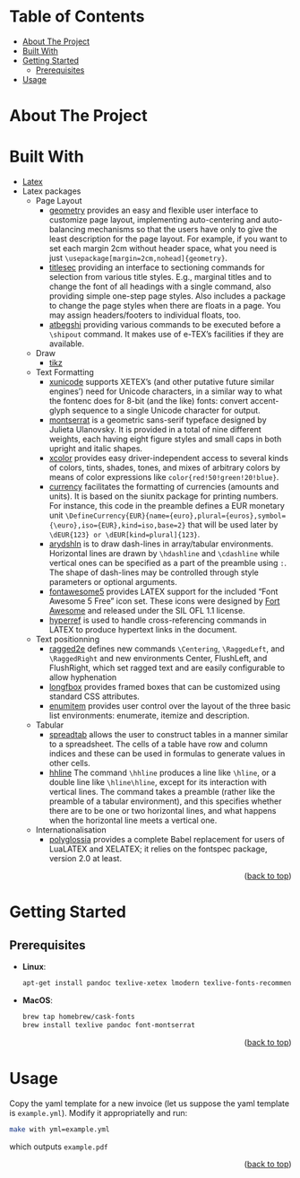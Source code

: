 <a name="readme-top"></a>

<!-- TABLE OF CONTENTS -->
# Table of Contents

* [About The Project](#about-the-project)
* [Built With](#built-with)
* [Getting Started](#getting-started)
    * [Prerequisites](#prerequisites)
* [Usage](#usage)

<!-- ABOUT THE PROJECT -->
# About The Project



# Built With

* [Latex](https://www.latex-project.org/)
* Latex packages
    * Page Layout
        * [geometry](https://www.ctan.org/pkg/geometry) provides an easy and flexible user interface to customize page layout, implementing auto-centering and auto-balancing mechanisms so that the users have only to give the least description for the page layout. For example, if you want to set each margin 2cm without header space, what you need is just `\usepackage[margin=2cm,nohead]{geometry}`.
        * [titlesec](https://www.ctan.org/pkg/titlesec) providing an interface to sectioning commands for selection from various title styles. E.g., marginal titles and to change the font of all headings with a single command, also providing simple one-step page styles. Also includes a package to change the page styles when there are floats in a page. You may assign headers/footers to individual floats, too.
        * [atbegshi](https://www.ctan.org/pkg/atbegshi) providing various commands to be executed before a `\shipout` command. It makes use of e-TEX’s facilities if they are available.
    * Draw
        * [tikz](https://www.ctan.org/pkg/tikz)
    * Text Formatting
        * [xunicode](https://www.ctan.org/pkg/xunicode) supports XETEX’s (and other putative future similar engines’) need for Unicode characters, in a similar way to what the fontenc does for 8-bit (and the like) fonts: convert accent-glyph sequence to a single Unicode character for output.
        * [montserrat](https://www.ctan.org/pkg/montserrat) is a geometric sans-serif typeface designed by Julieta Ulanovsky. It is provided in a total of nine different weights, each having eight figure styles and small caps in both upright and italic shapes.
        * [xcolor](https://www.ctan.org/pkg/xcolor) provides easy driver-independent access to several kinds of colors, tints, shades, tones, and mixes of arbitrary colors by means of color expressions like `color{red!50!green!20!blue}`.
        * [currency](https://www.ctan.org/tex-archive/macros/latex/contrib/currency) facilitates the formatting of currencies (amounts and units). It is based on the siunitx package for printing numbers. For instance, this code in the preamble defines a EUR monetary unit `\DefineCurrency{EUR}{name={euro},plural={euros},symbol={\euro},iso={EUR},kind=iso,base=2}` that will be used later by `\dEUR{123} or \dEUR[kind=plural]{123}`.
        * [arydshln](https://www.ctan.org/pkg/arydshln) is to draw dash-lines in array/tabular environments. Horizontal lines are drawn by `\hdashline` and `\cdashline` while vertical ones can be specified as a part of the preamble using `:`. The shape of dash-lines may be controlled through style parameters or optional arguments.
        * [fontawesome5](https://www.ctan.org/pkg/fontawesome5) provides LATEX support for the included “Font Awesome 5 Free” icon set. These icons were designed by [Fort Awesome](https://fontawesome.com/) and released under the SIL OFL 1.1 license.
        * [hyperref](https://www.ctan.org/pkg/hyperref) is used to handle cross-referencing commands in LATEX to produce hypertext links in the document.
    * Text positionning
        * [ragged2e](https://www.ctan.org/pkg/ragged2e) defines new commands `\Centering`, `\RaggedLeft`, and `\RaggedRight` and new environments Center, FlushLeft, and FlushRight, which set ragged text and are easily configurable to allow hyphenation
        * [longfbox](https://www.ctan.org/pkg/longfbox) provides framed boxes that can be customized using standard CSS attributes.
        * [enumitem](https://www.ctan.org/pkg/enumitem) provides user control over the layout of the three basic list environments: enumerate, itemize and description.
    * Tabular
        * [spreadtab](https://www.ctan.org/pkg/spreadtab) allows the user to construct tables in a manner similar to a spreadsheet. The cells of a table have row and column indices and these can be used in formulas to generate values in other cells.
        * [hhline](https://www.ctan.org/pkg/hhline) The command `\hhline` produces a line like `\hline`, or a double line like `\hline\hline`, except for its interaction with vertical lines. The command takes a preamble (rather like the preamble of a tabular environment), and this specifies whether there are to be one or two horizontal lines, and what happens when the horizontal line meets a vertical one.
    * Internationalisation
        * [polyglossia](https://www.ctan.org/pkg/polyglossia) provides a complete Babel replacement for users of LuaLATEX and XELATEX; it relies on the fontspec package, version 2.0 at least.

<p align="right">(<a href="#readme-top">back to top</a>)</p>

# Getting Started

## Prerequisites

* **Linux**:

    ```bash
    apt-get install pandoc texlive-xetex lmodern texlive-fonts-recommended texlive-fonts-extra texlive-science
    ```

* **MacOS**:

    ```bash
    brew tap homebrew/cask-fonts
    brew install texlive pandoc font-montserrat
    ```

<p align="right">(<a href="#readme-top">back to top</a>)</p>

# Usage

Copy the yaml template for a new invoice (let us suppose the yaml template is `example.yml`). Modify it appropriatelly and run:

```bash
make with yml=example.yml
```

which outputs `example.pdf`

<p align="right">(<a href="#readme-top">back to top</a>)</p>
